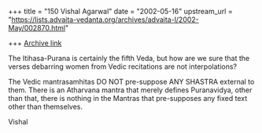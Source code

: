 +++
title = "150 Vishal Agarwal"
date = "2002-05-16"
upstream_url = "https://lists.advaita-vedanta.org/archives/advaita-l/2002-May/002870.html"

+++
[Archive link](https://lists.advaita-vedanta.org/archives/advaita-l/2002-May/002870.html)

The Itihasa-Purana is certainly the fifth Veda, but how are we sure that the
verses debarring women from Vedic recitations are not interpolations?

The Vedic mantrasamhitas DO NOT pre-suppose ANY SHASTRA external to them.
There is an Atharvana mantra that merely defines Puranavidya, other than
that, there is nothing in the Mantras that pre-supposes any fixed text other
than themselves.

Vishal

